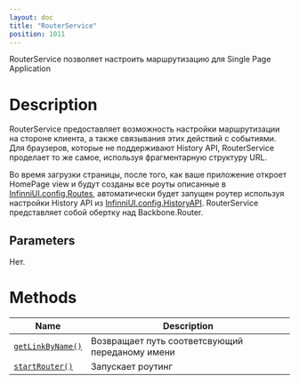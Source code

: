 ```yaml
---
layout: doc
title: "RouterService"
position: 1011
---
```


RouterService позволяет настроить маршрутизацию для Single Page Application

# Description

RouterService предоставляет возможность настройки маршрутизации на стороне клиента, а также связывания этих действий с событиями. Для браузеров, которые не поддерживают History API, RouterService проделает то же самое, используя фрагментарную структуру URL.

Во время загрузки страницы, после того, как ваше приложение откроет HomePage view и будут созданы все роуты описанные в [InfinniUI.config.Routes](../InfinniUI/InfinniUI.config), автоматически будет запущен роутер используя настройки History API из [InfinniUI.config.HistoryAPI](../InfinniUI/InfinniUI.config). RouterService представляет собой обертку над Backbone.Router.

## Parameters

Нет.

# Methods

|Name|Description|
|----|---------|
|[`getLinkByName()`](RouterService.getLinkByName/)|Возвращает путь соответсвующий переданому имени|
|[`startRouter()`](RouterService.startRouter/)|Запускает роутинг|

